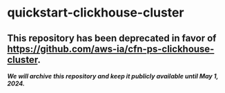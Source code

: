 # quickstart-clickhouse-cluster 
## This repository has been deprecated in favor of https://github.com/aws-ia/cfn-ps-clickhouse-cluster. 
***We will archive this repository and keep it publicly available until May 1, 2024.***
